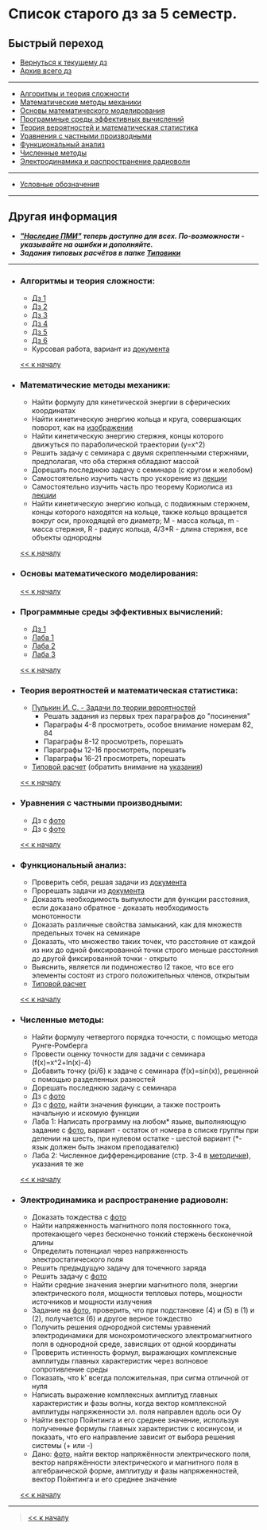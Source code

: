 # Список старого дз за 5 семестр.

## Быстрый переход

- [Вернуться к текущему дз](../README.md#Список-текущего-и-будущего-дз)
- [Архив всего дз](Архив_дз.md)

***

- [Алгоритмы и теория сложности](#Алгоритмы-и-теория-сложности)
- [Математические методы механики](#Математические-методы-механики)
- [Основы математического моделирования](#Основы-математического-моделирования)
- [Программные среды эффективных вычислений](#Программные-среды-эффективных-вычислений)
- [Теория вероятностей и математическая статистика](#Теория-вероятностей-и-математическая-статистика)
- [Уравнения с частными производными](#Уравнения-с-частными-производными)
- [Функциональный анализ](#Функциональный-анализ)
- [Численные методы](#Численные-методы)
- [Электродинамика и распространение радиоволн](#Электродинамика-и-распространение-радиоволн)

***
    
- [Условные обозначения](#Условные-обозначения)

***

## Другая информация

- __*["Наследие ПМИ"](https://github.com/appliedMathematicsAndComputerScience/PMI_legacy) теперь доступно для всех. По-возможности - указывайте на ошибки и дополняйте.*__
- __*Задания типовых расчётов в папке [Типовики](https://github.com/nektonick/KMBO-01-homework/tree/master/%D0%A2%D0%B8%D0%BF%D0%BE%D0%B2%D0%B8%D0%BA%D0%B8)*__

***

- ### Алгоритмы и теория сложности:
    - [Дз 1](../Ресурсы/Документы/5сем/Задачи_на_дом_к_семинару_1.pdf)
    - [Дз 2](../Ресурсы/Документы/5сем/Домашнее_задание_к_семинару_2.pdf)
    - [Дз 3](../Ресурсы/Документы/5сем/Домашнее_задание_к_семинару_3.pdf)
    - [Дз 4](../Ресурсы/Документы/5сем/Домашнее_задание_к_семинару_4.pdf)
    - [Дз 5](../Ресурсы/Документы/5сем/Домашнее_задание_к_семинару_5.pdf)
    - [Дз 6](../Ресурсы/Документы/5сем/Домашнее_задание_к_семинару_6.pdf)
    - Курсовая работа, вариант из [документа](../Ресурсы/Документы/5сем/Задачи_для_курсовой_работы.pdf)

    [<< к началу](#Быстрый-переход)

- ### Математические методы механики:
    - Найти формулу для кинетической энергии в сферических координатах
    - Найти кинетическую энергию кольца и круга, совершающих поворот, как на [изображении](../Ресурсы/Изображения/5сем/термех_1.jpg)
    - Найти кинетическую энергию стержня, концы которого движуться по параболической траектории (y=x^2)
    - Решить задачу с семинара с двумя скрепленными стержнями, предполагая, что оба стержня обладают массой
    - Дорешать последнюю задачу с семинара (с кругом и желобом)
    - Самостоятельно изучить часть про ускорение из [лекции](../Ресурсы/Документы/5сем/Теоретическая_механика._Лекция_3.pdf)
    - Самостоятельно изучить часть про теорему Кориолиса из [лекции](../Ресурсы/Документы/5сем/Теоретическая_механика._Лекция_3.pdf)
    - Найти кинетическую энергию кольца, с подвижным стержнем, концы которого находятся на кольце, также кольцо вращается вокруг оси, проходящей его диаметр; M - масса кольца, m - масса стержня, R - радиус кольца, 4/3*R - длина стержня, все объекты однородны
    
    
    [<< к началу](#Быстрый-переход)
    

- ### Основы математического моделирования:
    
      
    [<< к началу](#Быстрый-переход)

- ### Программные среды эффективных вычислений:
    - [Дз 1](../Ресурсы/Документы/5сем/ОС_1.txt)
    - [Лаба 1](../Ресурсы/Документы/5сем/ОС_2.txt)
    - [Лаба 2](../Ресурсы/Документы/5сем/ОС_3.txt)
    - [Лаба 3](../Ресурсы/Документы/5сем/ОС_4.txt)
    

    [<< к началу](#Быстрый-переход) 

- ### Теория вероятностей и математическая статистика:
    - [Пулькин И. С. - Задачи по теории вероятностей](../Книги/Пулькин_И._С._-_Задачи_по_теории_вероятностей.pdf)
        - Решать задания из первых трех параграфов до "посинения"
        - Параграфы 4-8 просмотреть, особое внимание номерам 82, 84
        - Параграфы 8-12 просмотреть, порешать
        - Параграфы 12-16 просмотреть, порешать
        - Параграфы 16-21 просмотреть, порешать
    - [Типовой расчет](../Типовики/Тервер/TV_TR_KMBO-20.pdf) (обратить внимание на [указания](../Ресурсы/Документы/5сем/TV_2022_TR_Ukazania.pdf))
    
      
    [<< к началу](#Быстрый-переход)
    
- ### Уравнения с частными производными:
    - Дз с [фото](../Ресурсы/Документы/5сем/IMG_20221002_0001.pdf)
    - Дз с [фото](../Ресурсы/Документы/5сем/IMG_20221014_0001.pdf)
    

    [<< к началу](#Быстрый-переход)

- ### Функциональный анализ:
    - Проверить себя, решая задачи из [документа](../Ресурсы/Документы/5сем/Schyotnye_mnozhestva_moschnost_mnozhestva.pdf)
    - Прорешать задачи из [документа](../Ресурсы/Документы/5сем/Metricheskie_prostranstva_2.pdf)
    - Доказать необходимость выпуклости для функции расстояния, если доказано обратное - доказать необходимость монотонности
    - Доказать различные свойства замыканий, как для множеств предельных точек на семинаре
    - Доказать, что множество таких точек, что расстояние от каждой из них до одной фиксированной точки строго меньше расстояния до другой фиксированной точки - открыто
    - Выяснить, является ли подмножество l2 такое, что все его элементы состоят из строго положительных членов, открытым
    - [Типовой расчет](../Типовики/Функан/FA_TRI.pdf)
    
      
    [<< к началу](#Быстрый-переход)

- ### Численные методы:
    - Найти формулу четвертого порядка точности, с помощью метода Рунге-Ромберга
    - Провести оценку точности для задачи c семинара (f(x)=x^2+ln(x)-4)
    - Добавить точку (pi/6) к задаче с семинара (f(x)=sin(x)), решенной с помощью разделенных разностей
    - Дорешать последнюю задачу с семинара
    - Дз с [фото](../Ресурсы/Изображения/5сем/методы_2.jpg)
    - Дз с [фото](../Ресурсы/Изображения/5сем/методы_3.jpg), найти значения функции, а также построить начальную и искомую функции
    - Лаба 1: Написать программу на любом* языке, выполняющую задание с [фото](../Ресурсы/Изображения/5сем/методы_1.jpg), вариант - остаток от номера в списке группы при делении на шесть, при нулевом остатке - шестой вариант (*- язык должен быть знаком преподавателю)
    - Лаба 2: Численное дифференцирование (стр. 3-4 в [методичке](../Ресурсы/Документы/5сем/chislennye_metody_Metodichka_po_labrabam_5_7_semestry.pdf)), указания те же

      
    [<< к началу](#Быстрый-переход)

- ### Электродинамика и распространение радиоволн:
    - Доказать тождества с [фото](../Ресурсы/Изображения/5сем/ЭДиРРВ_1.jpg)
    - Найти напряженность магнитного поля постоянного тока, протекающего через бесконечно тонкий стержень бесконечной длины
    - Определить потенциал через напряженность электростатического поля
    - Решить предыдущую задачу для точечного заряда
    - Решить задачу с [фото](../Ресурсы/Изображения/5сем/ЭДиРРВ_2.jpg)
    - Найти средние значения энергии магнитного поля, энергии электрического поля, мощности тепловых потерь, мощности источников и мощности излучения
    - Задание на [фото](../Ресурсы/Изображения/5сем/ЭДиРРВ_3.jpg), проверить, что при подстановке (4) и (5) в (1) и (2), получается (6) и другое верное тождество
    - Получить решения однородной системы уравнений электродинамики для монохромотического электромагнитного поля в однородной среде, зависящих от одной координаты
    - Проверить истинность формул, выражающих комплексные амплитуды главных характеристик через волновое сопротивление среды
    - Показать, что k' всегда положительная, при сигма отличной от нуля
    - Написать выражение комплексных амплитуд главных характеристик и фазы волны, когда вектор комплексной амплитуды напряженности эл. поля направлен вдоль оси Oy
    - Найти вектор Пойнтинга и его среднее значение, используя полученные формулы главных характеристик с косинусом, и показать, что его направление зависит от выбора решения системы (+ или -)
    - Дано: [фото](../Ресурсы/Изображения/5сем/ЭДиРРВ_4.jpg), найти вектор напряжённости электрического поля, вектор напряжённости электрического и магнитного поля в алгебраической форме, амплитуду и фазы напряженностей, вектор Пойнтинга и его среднее значение
    
      
    [<< к началу](#Быстрый-переход)

***

> [<< к началу](#Быстрый-переход)